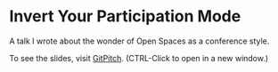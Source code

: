 # Invert Your Participation Mode
A talk I wrote about the wonder of Open Spaces as a conference style.

To see the slides, visit [GitPitch](https://gitpitch.com/andrewharmellaw/deck-invert-your-participation-mode). (CTRL-Click to open in a new window.)

